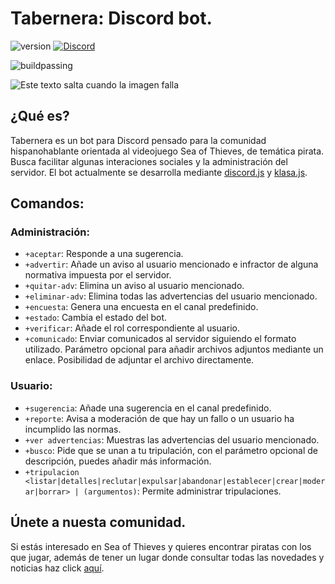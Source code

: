 # Tabernera: Discord bot.
![version](https://img.shields.io/badge/version-0.1-brightgreen.svg) [![Discord](https://discordapp.com/api/guilds/375828283184513033/embed.png)](https://discord.gg/enjYrQt)

![buildpassing](https://api.travis-ci.org/SeaOfThievesES/Tabernera.svg?branch=master)

![Este texto salta cuando la imagen falla](https://trello-attachments.s3.amazonaws.com/5a9400d6416e09446aa28138/5a9d2aa5a5ffb2ecee551770/40787c1f26bf5d404fc5b3f751e3ef91/Avatar_-_Tabernera.png)

## ¿Qué es?
Tabernera es un bot para Discord pensado para la comunidad hispanohablante orientada al videojuego Sea of Thieves, de temática pirata. Busca facilitar algunas interaciones sociales y la administración del servidor. El bot actualmente se desarrolla mediante [discord.js](https://discord.js.org/#/) y [klasa.js](https://klasa.js.org/#/).

## Comandos:
### Administración:
- `+aceptar`: Responde a una sugerencia.
- `+advertir`: Añade un aviso al usuario mencionado e infractor de alguna normativa impuesta por el servidor.
- `+quitar-adv`: Elimina un aviso al usuario mencionado.
- `+eliminar-adv`: Elimina todas las advertencias del usuario mencionado.
- `+encuesta`: Genera una encuesta en el canal predefinido.
- `+estado`: Cambia el estado del bot.
- `+verificar`: Añade el rol correspondiente al usuario.
- `+comunicado`:  Enviar comunicados al servidor siguiendo el formato utilizado. Parámetro opcional para añadir archivos adjuntos mediante un enlace. Posibilidad de adjuntar el archivo directamente.


### Usuario:
- `+sugerencia`: Añade una sugerencia en el canal predefinido.
- `+reporte`: Avisa a moderación de que hay un fallo o un usuario ha incumplido las normas.
- `+ver advertencias`: Muestras las advertencias del usuario mencionado.
- `+busco`: Pide que se unan a tu tripulación, con el parámetro opcional de descripción, puedes añadir más información.
- `+tripulacion <listar|detalles|reclutar|expulsar|abandonar|establecer|crear|moderar|borrar> | (argumentos)`: Permite administrar tripulaciones.

## Únete a nuesta comunidad.
Si estás interesado en Sea of Thieves y quieres encontrar piratas con los que jugar, además de tener un lugar donde consultar todas las novedades y noticias haz click [aquí](https://discord.gg/SeaOfThievesES). 
